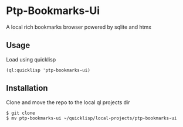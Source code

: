 # Ptp-Bookmarks-Ui

A local rich bookmarks browser powered by sqlite and htmx

## Usage

Load using quicklisp

``` common-lisp
(ql:quicklisp 'ptp-bookmarks-ui)

```

## Installation

Clone and move the repo to the local ql projects dir

``` shell
$ git clone 
$ mv ptp-bookmarks-ui ~/quicklisp/local-projects/ptp-bookmarks-ui
```

